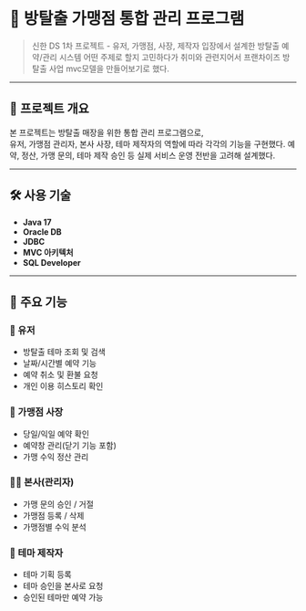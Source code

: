 # 🧩 방탈출 가맹점 통합 관리 프로그램

> 신한 DS 1차 프로젝트 - 유저, 가맹점, 사장, 제작자 입장에서 설계한 방탈출 예약/관리 시스템
어떤 주제로 할지 고민하다가 취미와 관련지어서 프랜차이즈 방탈출 사업 mvc모델을 만들어보기로 했다.
---

## 📌 프로젝트 개요

본 프로젝트는 방탈출 매장을 위한 통합 관리 프로그램으로,  
유저, 가맹점 관리자, 본사 사장, 테마 제작자의 역할에 따라 각각의 기능을 구현했다.
예약, 정산, 가맹 문의, 테마 제작 승인 등 실제 서비스 운영 전반을 고려해 설계했다.

---

## 🛠️ 사용 기술

- **Java 17**
- **Oracle DB**
- **JDBC**
- **MVC 아키텍처**
- **SQL Developer**

---

## 🔑 주요 기능

### 👤 유저
- 방탈출 테마 조회 및 검색
- 날짜/시간별 예약 기능
- 예약 취소 및 환불 요청
- 개인 이용 히스토리 확인

### 🏪 가맹점 사장
- 당일/익일 예약 확인
- 예약창 관리(닫기 기능 포함)
- 가맹 수익 정산 관리

### 🧑‍💼 본사(관리자)
- 가맹 문의 승인 / 거절
- 가맹점 등록 / 삭제
- 가맹점별 수익 분석

### 🧱 테마 제작자
- 테마 기획 등록
- 테마 승인을 본사로 요청
- 승인된 테마만 예약 가능
